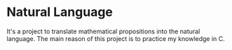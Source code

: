 # Natural Language

It's a project to translate mathematical propositions into the natural language.
The main reason of this project is to practice my knowledge in C. 
